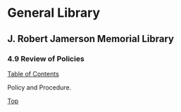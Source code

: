 [0]: /README.md
[4.9]: review-of-policies.md

# General Library
## J. Robert Jamerson Memorial Library
### 4.9 Review of Policies
[Table of Contents][0]

Policy and Procedure.

[Top][4.9]